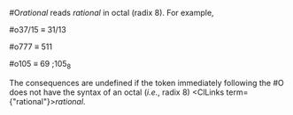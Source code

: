  



#O*rational* reads *rational* in octal (radix 8). For example, 



#o37/15 *≡* 31/13 



#o777 *≡* 511 



#o105 *≡* 69 ;105<sub>8</sub> 



The consequences are undefined if the token immediately following the #O does not have the syntax of an octal (*i.e.*, radix 8) <ClLinks  term={"rational"}><i>rational</i></ClLinks>.  







